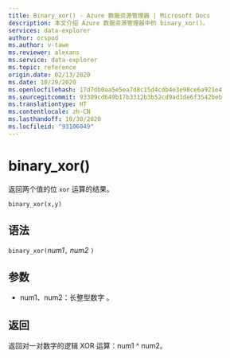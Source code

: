```yaml
---
title: Binary_xor() - Azure 数据资源管理器 | Microsoft Docs
description: 本文介绍 Azure 数据资源管理器中的 binary_xor()。
services: data-explorer
author: orspod
ms.author: v-tawe
ms.reviewer: alexans
ms.service: data-explorer
ms.topic: reference
origin.date: 02/13/2020
ms.date: 10/29/2020
ms.openlocfilehash: 17d7db0aa5e5ea7d8c15d4cdb4e3e98ce6a921e4
ms.sourcegitcommit: 93309cd649b17b3312b3b52cd9ad1de6f3542beb
ms.translationtype: HT
ms.contentlocale: zh-CN
ms.lasthandoff: 10/30/2020
ms.locfileid: "93106049"
---
```

# <a name="binary_xor"></a>binary_xor()

返回两个值的位 `xor` 运算的结果。

```kusto
binary_xor(x,y)
```

## <a name="syntax"></a>语法

`binary_xor(`*num1*`,` *num2* `)`

## <a name="arguments"></a>参数

* num1、num2：长整型数字 。

## <a name="returns"></a>返回

返回对一对数字的逻辑 XOR 运算：num1 ^ num2。